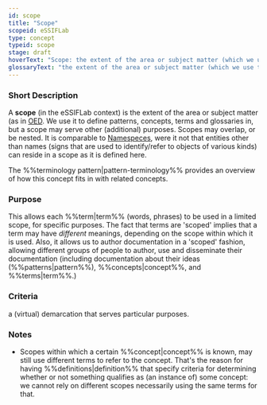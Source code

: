 ```yaml
---
id: scope
title: "Scope"
scopeid: eSSIFLab
type: concept
typeid: scope
stage: draft
hoverText: "Scope: the extent of the area or subject matter (which we use to define Patterns, Concepts, Terms and Glossaries in)."
glossaryText: "the extent of the area or subject matter (which we use to define %%patterns|pattern%%, %%concepts|concept%%, %%terms|term%% and %%glossaries|glossary%% in)."
---
```


### Short Description
A **scope** (in the eSSIFLab context) is the extent of the area or subject matter (as in [OED](https://www.lexico.com/definition/scope). We use it to define patterns, concepts, terms and glossaries in, but a scope may serve other (additional) purposes. Scopes may overlap, or be nested. It is comparable to [Namespeces](https://en.wikipedia.org/wiki/Namespace), were it not that entities other than names (signs that are used to identify/refer to objects of various kinds) can reside in a scope as it is defined here.

The %%terminology pattern|pattern-terminology%% provides an overview of how this concept fits in with related concepts.

### Purpose
This allows each %%term|term%% (words, phrases) to be used in a limited scope, for specific purposes. The fact that terms are 'scoped' implies that a term may have _different_ meanings, depending on the scope within which it is used. Also, it allows us to author documentation in a 'scoped' fashion, allowing different groups of people to author, use and disseminate their documentation (including documentation about their ideas (%%patterns|pattern%%), %%concepts|concept%%, and %%terms|term%%.)

### Criteria
a (virtual) demarcation that serves particular purposes.

### Notes
- Scopes within which a certain %%concept|concept%% is known, may still use different terms to refer to the concept. That's the reason for having %%definitions|definition%% that specify criteria for determining whether or not something qualifies as (an instance of) some concept: we cannot rely on different scopes necessarily using the same terms for that.
